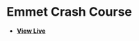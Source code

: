 # Emmet Crash Course

- [**View Live**](https://tahmid-sarker.github.io/Modern-HTML-CSS-Notes/01-Essential-HTML/11-Emmet-Crash-Course/)
